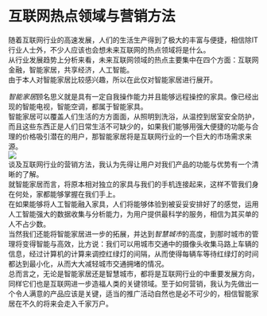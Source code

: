 # 互联网热点领域与营销方法  
随着互联网行业的高速发展，人们的生活生产得到了极大的丰富与便捷，相信除IT行业人士外，不少人应该也会想未来互联网的热点领域将是什么。  
从行业发展趋势上分析来看，未来互联网领域的热点主要集中在四个方面：互联网金融，智能家居，共享经济，人工智能。  
由于本人对智能家居比较感兴趣，所以在此仅对智能家居进行展开。  
  
*智能家居*顾名思义就是具有一定自我操作能力并且能够远程操控的家具。像已经出现的智能电视，智能空调，都属于智能家具。  
智能家居可以覆盖人们生活的方方面面，从照明到洗浴，从温控到居室安全防护，而且这些东西正是人们日常生活不可缺少的，如果我们能够用强大便捷的功能与合理的价格吸引潜在的用户，那智能家居将是互联网行业的一个巨大的市场需求来源。  
![](https://raw.githubusercontent.com/zlsteven/homework-source/gh-pages/images/1.png)  
谈及互联网行业的营销方法，我认为先得让用户对我们产品的功能与优势有一个清晰的了解。  
就智能家居而言，将原本相对独立的家具与我们的手机连接起来，这样不管我们身在何处，家都能够掌握在我们手上。  
在如果能够将人工智能融入家具，人们将能够体验到被妥妥安排好了的感觉，运用人工智能强大的数据收集与分析能力，为用户提供最科学的服务，相信为其买单的人不占少数。  
当然我们还能将智能家居进一步的拓展，并达到*智慧城市*的高度，到那时城市的管理将变得智能与高效，比方说：我们可以用城市交通中的摄像头收集马路上车辆的信息，经过计算机的计算来调控红绿灯的间隔，从而使得每辆车等待红绿灯的时间都达到最小化，从而大大减轻城市交通拥堵的情况。  
总而言之，无论是智能家居还是智慧城市，都将是互联网行业的中重要发展方向，同样它们也是互联网进一步造福人类的关键领域。至于如何营销，我认为先做出一个令人满意的产品应该是关键，适当的推广活动自然也是必不可少的，相信智能家居在不久的将来会走入千家万户。
